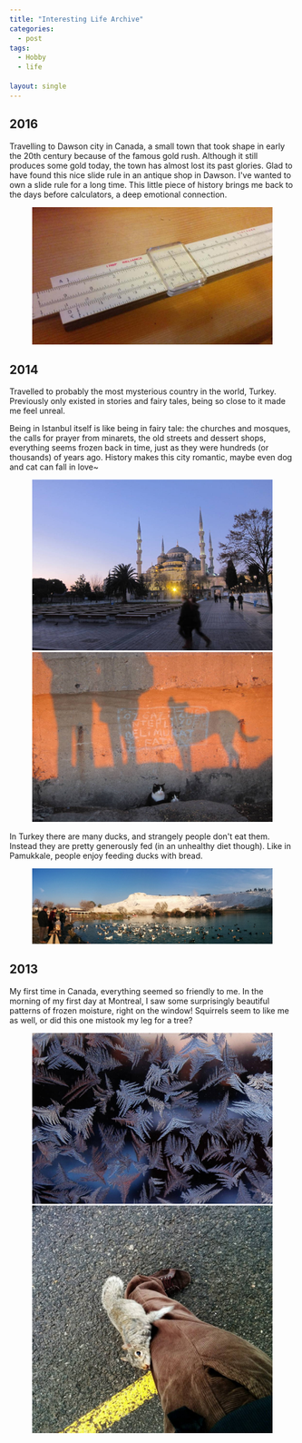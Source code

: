 ```yaml
---
title: "Interesting Life Archive"
categories:
  - post
tags:
  - Hobby
  - life

layout: single
---
```


## 2016
Travelling to Dawson city in Canada, a small town that took shape in early the 20th century because of the famous gold rush. Although it still produces some gold today, the town has almost lost its past glories. Glad to have found this nice slide rule in an antique shop in Dawson. I've wanted to own a slide rule for a long time. This little piece of history brings me back to the days before calculators, a deep emotional connection.
<figure>
    <a href="/images/Life-Collection/2016-08-20-slide-rule.jpg"><img src="/images/Life-Collection/2016-08-20-slide-rule.jpg"></a>
</figure>

## 2014
Travelled to probably the most mysterious country in the world, Turkey. Previously only existed in stories and fairy tales, being so close to it made me feel unreal. 

Being in Istanbul itself is like being in fairy tale: the churches and mosques, the calls for prayer from minarets, the old streets and dessert shops, everything seems frozen back in time, just as they were hundreds (or thousands) of years ago. History makes this city romantic, maybe even dog and cat can fall in love~

<figure class="half">
    <a href="/images/Life-Collection/turkey-1.jpg"><img src="/images/Life-Collection/turkey-1.jpg"></a>
    <a href="/images/Life-Collection/turkey-cat-dog.jpg"><img src="/images/Life-Collection/turkey-cat-dog.jpg"></a>
</figure>

In Turkey there are many ducks, and strangely people don't eat them. Instead they are pretty generously fed (in an unhealthy diet though). Like in Pamukkale, people enjoy feeding ducks with bread.
<figure >
    <a href="/images/Life-Collection/turkey-feed-duck.jpg"><img src="/images/Life-Collection/turkey-feed-duck.jpg"></a>
</figure>

## 2013
My first time in Canada, everything seemed so friendly to me. In the morning of my first day at Montreal, I saw some surprisingly beautiful patterns of frozen moisture, right on the window! Squirrels seem to like me as well, or did this one mistook my leg for a tree?

<figure class="half">
    <a href="/images/Life-Collection/Montreal-ice.JPG"><img src="/images/Life-Collection/Montreal-ice.JPG"></a>
    <a href="/images/Life-Collection/Montreal-squirrel.jpg"><img src="/images/Life-Collection/Montreal-squirrel.jpg"></a>
</figure>


